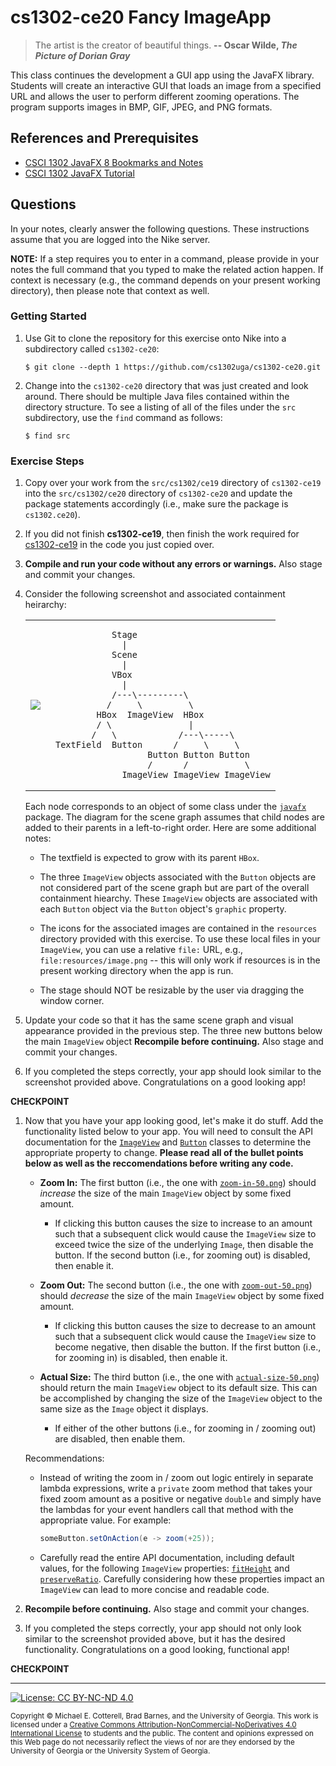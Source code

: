 # cs1302-ce20 Fancy ImageApp

> The artist is the creator of beautiful things.
> **-- Oscar Wilde, _The Picture of Dorian Gray_**

This class continues the development a GUI app using the JavaFX library. Students
will create an interactive GUI that loads an image from a specified URL and allows
the user to perform different zooming operations. The program supports images in BMP, 
GIF, JPEG, and PNG formats.

## References and Prerequisites

* [CSCI 1302 JavaFX 8 Bookmarks and Notes](http://cobweb.cs.uga.edu/~mec/cs1302/gui/)
* [CSCI 1302 JavaFX Tutorial](https://github.com/cs1302uga/cs1302-tutorials/blob/master/javafx/javafx.md)

## Questions

In your notes, clearly answer the following questions. These instructions assume that you are 
logged into the Nike server. 

**NOTE:** If a step requires you to enter in a command, please provide in your notes the full 
command that you typed to make the related action happen. If context is necessary (e.g., the 
command depends on your present working directory), then please note that context as well.

### Getting Started

1. Use Git to clone the repository for this exercise onto Nike into a subdirectory called `cs1302-ce20`:

   ```
   $ git clone --depth 1 https://github.com/cs1302uga/cs1302-ce20.git
   ```

1. Change into the `cs1302-ce20` directory that was just created and look around. There should be
   multiple Java files contained within the directory structure. To see a listing of all of the 
   files under the `src` subdirectory, use the `find` command as follows:
   
   ```
   $ find src
   ```

### Exercise Steps

1. Copy over your work from the `src/cs1302/ce19` directory of `cs1302-ce19`
   into the `src/cs1302/ce20` directory of `cs1302-ce20` and update the package
   statements accordingly (i.e., make sure the package is `cs1302.ce20`).
   
1. If you did not finish **cs1302-ce19**, then finish the work required for 
   [cs1302-ce19](https://github.com/cs1302uga/cs1302-ce19)
   in the code you just copied over. 
   
1. **Compile and run your code without any errors or warnings.**
   Also stage and commit your changes.
   
1. Consider the following screenshot and associated containment heirarchy:

   <table>
   <tr>
      <td><img src="http://cobweb.cs.uga.edu/~mec/cs1302/cs1302-ce20-screenshot.png"></td>
      <td><pre><code>            Stage
                 |
               Scene
                 |
               VBox
                 |
               /---\---------\
              /     \         \
            HBox  ImageView  HBox
            / \               |
           /   \            /---\-----\
    TextField  Button      /     \     \
                      Button Button Button
                      /      /           \
                 ImageView ImageView ImageView</code></pre></td>
   </tr>
   </table>
   
   Each node corresponds to an object of some class under the 
   [`javafx`](https://docs.oracle.com/javase/8/javafx/api/toc.htm)
   package. The diagram for the scene graph assumes that child nodes
   are added to their parents in a left-to-right order.
   Here are some additional notes:
   
   * The textfield is expected to grow with its parent `HBox`.
   
   * The three `ImageView` objects associated with the `Button` objects are not considered
     part of the scene graph but are part of the overall containment hiearchy. These 
     `ImageView` objects are associated with each `Button` object via the `Button` object's
     `graphic` property. 

   * The icons for the associated images are contained in the `resources` directory 
     provided with this exercise. To use these local files in your `ImageView`, you
     can use a relative `file:` URL, e.g., `file:resources/image.png` -- this will only work
     if resources is in the present working directory when the app is run.
     
   * The stage should NOT be resizable by the user via dragging the window corner.
   
1. Update your code so that it has the same scene graph and visual
   appearance provided in the previous step. The three new buttons below the main `ImageView` object
   **Recompile before continuing.**
   Also stage and commit your changes.

1. If you completed the steps correctly, your app should look similar to
   the screenshot provided above. Congratulations on a good looking app!
   
**CHECKPOINT**

1. Now that you have your app looking good, let's make it do stuff. Add
   the functionality listed below to your app. You will
   need to consult the API documentation for the 
   [`ImageView`](https://docs.oracle.com/javase/8/javafx/api/javafx/scene/image/ImageView.html)
   and
   [`Button`](https://docs.oracle.com/javase/8/javafx/api/javafx/scene/control/Button.html)
   classes to determine the appropriate property to change.
   **Please read all of the bullet points below as well as the reccomendations before writing any code.**

   * __Zoom In:__
     The first button (i.e., the one with [`zoom-in-50.png`](resources/zoom-in-50.png))
     should _increase_ the size of the main `ImageView` object by some fixed amount.
     
     * If clicking this button causes the size to increase to an amount such that a 
       subsequent click would cause the `ImageView` size to exceed twice the size of the 
       underlying `Image`, then disable the button. If the second button (i.e., for
       zooming out) is disabled, then enable it.

   * __Zoom Out:__
     The second button (i.e., the one with [`zoom-out-50.png`](resources/zoom-out-50.png))
     should _decrease_ the size of the main `ImageView` object by some fixed amount. 
     
     * If clicking this button causes the size to decrease to an amount such that a 
       subsequent click would cause the `ImageView` size to become negative, then 
       disable the button. If the first button (i.e., for
       zooming in) is disabled, then enable it.

   * __Actual Size:__
     The third button (i.e., the one with [`actual-size-50.png`](resources/actual-size-50.png))
     should return the main `ImageView` object to its default size. This can be accomplished by changing the size 
     of the `ImageView` object to the same size as the `Image` object it displays. 
     
     * If either of the other buttons (i.e., for zooming in / zooming out) are disabled, 
       then enable them.
     
   Recommendations:
   
   * Instead of writing the zoom in / zoom out logic entirely in separate lambda expressions,
     write a `private` zoom method that takes your fixed zoom amount as a positive or negative 
     `double` and simply have the lambdas for your event handlers call that method with the
     appropriate value. For example: 
     
     ```java
     someButton.setOnAction(e -> zoom(+25));
     ```
     
   * Carefully read the entire API documentation, including default values, for the following 
     `ImageView` properties:
     [`fitHeight`](https://docs.oracle.com/javase/8/javafx/api/javafx/scene/image/ImageView.html#fitHeightProperty)
     and
     [`preserveRatio`](https://docs.oracle.com/javase/8/javafx/api/javafx/scene/image/ImageView.html#preserveRatioProperty).
     Carefully considering how these properties impact an `ImageView` can lead to more concise
     and readable code.
   
1. **Recompile before continuing.**
   Also stage and commit your changes.
     
1. If you completed the steps correctly, your app should not only look 
   similar to the screenshot provided above, but it has the desired
   functionality. Congratulations on a good looking, functional app!
        
**CHECKPOINT**

<hr/>

[![License: CC BY-NC-ND 4.0](https://img.shields.io/badge/License-CC%20BY--NC--ND%204.0-lightgrey.svg)](http://creativecommons.org/licenses/by-nc-nd/4.0/)

<small>
Copyright &copy; Michael E. Cotterell, Brad Barnes, and the University of Georgia.
This work is licensed under a <a rel="license" href="http://creativecommons.org/licenses/by-nc-nd/4.0/">Creative Commons Attribution-NonCommercial-NoDerivatives 4.0 International License</a> to students and the public.
The content and opinions expressed on this Web page do not necessarily reflect the views of nor are they endorsed by the University of Georgia or the University System of Georgia.
</small>
